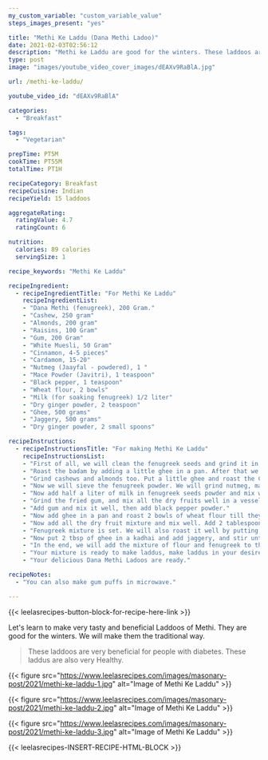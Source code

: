 ```yaml
---
my_custom_variable: "custom_variable_value"
steps_images_present: "yes"

title: "Methi Ke Laddu (Dana Methi Ladoo)"
date: 2021-02-03T02:56:12
description: "Methi ke Laddu are good for the winters. These laddoos are very beneficial for people with diabetes. These laddus are also very Healthy."
type: post
image: "images/youtube_video_cover_images/dEAXv9RaBlA.jpg"

url: /methi-ke-laddu/

youtube_video_id: "dEAXv9RaBlA"

categories: 
  - "Breakfast"

tags:
  - "Vegetarian"

prepTime: PT5M
cookTime: PT55M
totalTime: PT1H

recipeCategory: Breakfast
recipeCuisine: Indian
recipeYield: 15 laddoos

aggregateRating:
  ratingValue: 4.7
  ratingCount: 6

nutrition:
  calories: 89 calories
  servingSize: 1

recipe_keywords: "Methi Ke Laddu"

recipeIngredient:
  - recipeIngredientTitle: "For Methi Ke Laddu"
    recipeIngredientList:
    - "Dana Methi (fenugreek), 200 Gram." 
    - "Cashew, 250 gram" 
    - "Almonds, 200 gram" 
    - "Raisins, 100 Gram" 
    - "Gum, 200 Gram" 
    - "White Muesli, 50 Gram" 
    - "Cinnamon, 4-5 pieces" 
    - "Cardamom, 15-20" 
    - "Nutmeg (Jaayfal - powdered), 1 " 
    - "Mace Powder (Javitri), 1 teaspoon" 
    - "Black pepper, 1 teaspoon" 
    - "Wheat flour, 2 bowls" 
    - "Milk (for soaking fenugreek) 1/2 liter" 
    - "Dry ginger powder, 2 teaspoon" 
    - "Ghee, 500 grams" 
    - "Jaggery, 500 grams" 
    - "Dry ginger powder, 2 small spoons" 

recipeInstructions:
  - recipeInstructionsTitle: "For making Methi Ke Laddu"
    recipeInstructionsList:
    - "First of all, we will clean the fenugreek seeds and grind it in a mixer jar and put it aside." 
    - "Roast the badam by adding a little ghee in a pan. After that we will roast cashew nuts, chop the Coconut into pieces and grind them coarsely in a mixer." 
    - "Grind cashews and almonds too. Put a little ghee and roast the Coconut powder, and finally put on a plate." 
    - "Now we will sieve the fenugreek powder. We will grind nutmeg, mace, cinnamon, green cardamom in a mixer jar." 
    - "Now add half a liter of milk in fenugreek seeds powder and mix well and allow to set for 4 to 5 hours." 
    - "Grind the fried gum, and mix all the dry fruits well in a vessel and add nutmeg, mace, cinnamon powder and later add white musli powder. " 
    - "Add gum and mix it well, then add black pepper powder." 
    - "Now add ghee in a pan and roast 2 bowls of wheat flour till they turn golden brown and add cardamom powder to it." 
    - "Now add all the dry fruit mixture and mix well. Add 2 tablespoons of ghee to it." 
    - "Fenugreek mixture is set. We will also roast it well by putting ghee in another pan and now we will mix the fenugreek mixture with the flour." 
    - "Now put 2 tbsp of ghee in a kadhai and add jaggery, and stir until jaggery melts well in the ghee. Now add two teaspoons of dry ginger powder to it." 
    - "In the end, we will add the mixture of flour and fenugreek to the jaggery and mix all the dry fruits too well." 
    - "Your mixture is ready to make laddus, make laddus in your desired shape. " 
    - "Your delicious Dana Methi Ladoos are ready." 

recipeNotes:
  - "You can also make gum puffs in microwave." 

---
```


{{< leelasrecipes-button-block-for-recipe-here-link >}}

Let's learn to make very tasty and beneficial Laddoos of Methi. They are good for the winters. We will make them the traditional way.

> These laddoos are very beneficial for people with diabetes. These laddus are also very Healthy.

{{< figure src="https://www.leelasrecipes.com/images/masonary-post/2021/methi-ke-laddu-1.jpg" alt="Image of Methi Ke Laddu" >}}

{{< figure src="https://www.leelasrecipes.com/images/masonary-post/2021/methi-ke-laddu-2.jpg" alt="Image of Methi Ke Laddu" >}}

{{< figure src="https://www.leelasrecipes.com/images/masonary-post/2021/methi-ke-laddu-3.jpg" alt="Image of Methi Ke Laddu" >}}

{{< leelasrecipes-INSERT-RECIPE-HTML-BLOCK >}}


